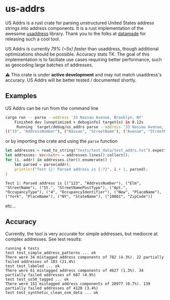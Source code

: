 # us-addrs

US Addrs is a rust crate for parsing unstructured United States address strings into address components.
It is a rust implementation of the awesome [usaddress](https://github.com/datamade/usaddress/tree/master) library.
Thank you to the folks at [datamade](https://datamade.us/) for releasing such a cool tool.

US Addrs is currently _79% (~5x) faster_ than usaddress, though additional optimizations should be possible. Accuracy stats TK.
The goal of this implementation is to faciliate use cases requiring better performance, such as geocoding large batches of addresses.

:warning: This crate is under **active development** and may not match usaddress's accuracy. US Addrs will be better tested / documented shortly.

## Examples

US Addrs can be run from the command line

```bash
cargo run -- parse --address '33 Nassau Avenue, Brooklyn, NY'
    Finished dev [unoptimized + debuginfo] target(s) in 0.12s
     Running `target/debug/us_addrs parse --address '33 Nassau Avenue, Brooklyn, NY'`
[("33", "AddressNumber"), ("Nassau", "StreetName"), ("Avenue", "StreetNamePostType"), ("Brooklyn", "PlaceName"), ("NY", "StateName")]
```

or by importing the crate and using the `parse` function

```rust
let addresses = read_to_string("tests/test_data/test_addrs.txt").expect("Could not read file");
let addresses: Vec<&str> = addresses.lines().collect();
for (i, addr) in addresses.iter().enumerate() {
    let parsed = parse(addr);
    println!("Test {}: Parsed address is {:?}", i + 1, parsed);
}
```

```
Test 1: Parsed address is [("123", "AddressNumber"), ("Elm", "StreetName"), ("St.", "StreetNamePostType"), ("Apt.", "OccupancyType"), ("4", "OccupancyIdentifier"), ("New", "PlaceName"), ("York", "PlaceName"), ("NY", "StateName"), ("10001", "ZipCode")]
```

etc...

## Accuracy

Currently, the tool is very accurate for simple addresses, but mediocre at complex addresses. See test results:

```
running 4 tests
test test_simple_address_patterns ... ok
There were 34 mistagged address components of 782 (4.3%). 22 partially failed addresses of 103 (21.4%)
test test_labeled ... ok
There were 61 mistagged address components of 4627 (1.3%). 34 partially failed addresses of 687 (4.9%)
test test_us50_tagged ... ok
There were 151 mistagged address components of 20977 (0.7%). 139 partially failed addresses of 4120 (3.4%)
test test_synthetic_clean_osm_data ... ok
```
